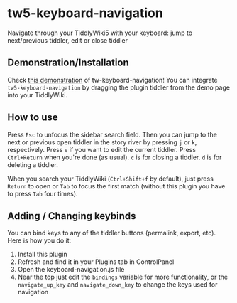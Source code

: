 # tw5-keyboard-navigation
Navigate through your TiddlyWiki5 with your keyboard: jump to next/previous tiddler, edit or close tiddler

## Demonstration/Installation
Check [this demonstration](https://maximilian-schillinger.de/tw5-keyboard-navigation-plugin.html) of tw-keyboard-navigation! You can integrate `tw5-keyboard-navigation` by dragging the plugin tiddler from the demo page into your TiddlyWiki.

## How to use
Press `Esc` to unfocus the sidebar search field.
Then you can jump to the next or previous open tiddler in the story river by pressing `j` or `k`, respectively.
Press `e` if you want to edit the current tiddler. Press `Ctrl+Return` when you're done (as usual).
`c` is for closing a tiddler.
`d` is for deleting a tiddler.

When you search your TiddlyWiki (`Ctrl+Shift+f` by default), just press `Return` to open or `Tab` to focus the first match (without this plugin you have to press `Tab` four times).

## Adding / Changing keybinds
You can bind keys to any of the tiddler buttons (permalink, export, etc). Here is how you do it:
1. Install this plugin
2. Refresh and find it in your Plugins tab in ControlPanel
3. Open the keyboard-navigation.js file
4. Near the top just edit the `bindings` variable for more functionality, or the `navigate_up_key` and `navigate_down_key` to change the keys used for navigation
